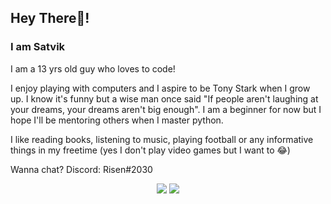 

## Hey There👋!
### I am Satvik

I am a 13 yrs old guy who loves to code!

I enjoy playing with computers and I aspire to be Tony Stark when I grow up. I know it's funny but a wise man once said "If people aren't laughing at your dreams, your dreams aren't big enough". I am a beginner for now but I hope I'll be mentoring others when I master python.

I like reading books, listening to music, playing football or any informative things in my freetime (yes I don't play video games but I want to 😂)

Wanna chat? Discord: Risen#2030

<div align="center">
  <img vertical-align="middle" src="https://github-readme-stats.vercel.app/api?username=Risen54&count_private=true&show_icon=true&theme=radical">
  <img vertical-align="middle" src="https://github-readme-stats.vercel.app/api/top-langs/?username=Risen54&theme=radical&hide=C++&layout=gradient">
</div>
